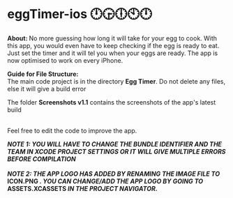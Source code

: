 # eggTimer-ios 🕛🕞🕕🕙🕛

<b> About: </b> No more guessing how long it will take for your egg to cook. With this app, you would even have to keep checking if the egg is ready to eat. Just set the timer and it will tel you when your eggs are ready. The app is now optimised to work on every iPhone.

<b> Guide for File Structure: </b> <br>
The main code project is in the directory <b>Egg Timer</b>. Do not delete any files, else it will give a build error

The folder <b>Screenshots v1.1</b> contains the screenshots of the app's latest build

<br>Feel free to edit the code to improve the app.

<b><i> NOTE 1: YOU WILL HAVE TO CHANGE THE BUNDLE IDENTIFIER AND THE TEAM IN XCODE PROJECT SETTINGS OR IT WILL GIVE MULTIPLE ERRORS BEFORE COMPILATION </i></b><br><br>
<b><i> NOTE 2: THE APP LOGO HAS ADDED BY RENAMING THE IMAGE FILE TO </i> ICON.PNG <i>. YOU CAN CHANGE/ADD THE APP LOGO BY GOING TO </i> ASSETS.XCASSETS <i> IN THE PROJECT NAVIGATOR.</i></b><br><br>
